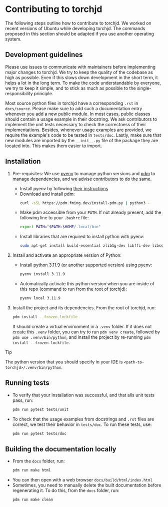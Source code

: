 # Contributing to torchjd

The following steps outline how to contribute to torchjd.
We worked on recent versions of Ubuntu while developing torchjd. The commands proposed in this
section should be adapted if you use another operating system.

## Development guidelines
Please use issues to communicate with maintainers before implementing major changes to torchjd.
We try to keep the quality of the codebase as high as possible. Even if this slows down development
in the short term, it helps a lot in the long term. To make the code understandable by everyone, we
try to keep it simple, and to stick as much as possible to the single-responsibility principle.

Most source python files in torchjd have a corresponding `.rst` in `docs/source`. Please make sure
to add such a documentation entry whenever you add a new public module. In most cases, public
classes should contain a usage example in their docstring.
We ask contributors to implement the unit
tests necessary to check the correctness of their implementations. Besides, whenever usage examples
are provided, we require the example's code to be tested in `tests/doc`.
Lastly, make sure that new modules are imported by the `__init__.py` file of the package they are
located into. This makes them easier to import.

## Installation
1) Pre-requisites: We use [pyenv](https://github.com/pyenv/pyenv) to manage python versions and
   [pdm](https://pdm-project.org/en/latest/) to manage dependencies, and we advise contributors to
   do the same.
   - Install pyenv by following [their instructions](https://github.com/pyenv/pyenv#installation)
   - Download and install pdm:
     ```bash
     curl -sSL https://pdm.fming.dev/install-pdm.py | python3 -
     ```
   - Make pdm accessible from your `PATH`. If not already present, add the following line to your
   `.bashrc` file:
     ```bash
     export PATH="$PATH:$HOME/.local/bin"
     ```
   - Install libraries that are required to install python with pyenv:
     ```bash
     sudo apt-get install build-essential zlib1g-dev libffi-dev libssl-dev libbz2-dev libreadline-dev libsqlite3-dev liblzma-dev
     ```

2) Install and activate an appropriate version of Python:
    - Install python 3.11.9 (or another supported version) using pyenv:
      ```bash
      pyenv install 3.11.9
      ```
    - Automatically activate this python version when you are inside of this repo (command to run
      from the root of torchjd):
      ```bash
      pyenv local 3.11.9
      ```

3) Install the project and its dependencies. From the root of torchjd, run:
   ```bash
   pdm install --frozen-lockfile
   ```
   It should create a virtual environment in a `.venv` folder. If it does not create this `.venv`
   folder, you can try to run `pdm venv create`, followed by `pdm use .venv/bin/python`, and install
   the project by re-running `pdm install --frozen-lockfile`.

> [!TIP]
> The python version that you should specify in your IDE is `<path-to-torchjd>/.venv/bin/python`.

## Running tests
   - To verify that your installation was successful, and that alls unit tests pass, run:
     ```bash
     pdm run pytest tests/unit
     ```

   - To check that the usage examples from docstrings and `.rst` files are correct, we test their
   behavior in `tests/doc`. To run these tests, use:
     ```bash
     pdm run pytest tests/doc
     ```

## Building the documentation locally
   - From the `docs` folder, run:
     ```bash
     pdm run make html
     ```
   - You can then open with a web browser `docs/build/html/index.html`
   - Sometimes, you need to manually delete the built documentation before regenerating it. To do
   this, from the `docs` folder, run:
     ```bash
     pdm run make clean
     ```
